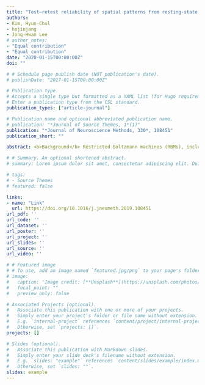 ```yaml
---
title: "Test–retest reliability of spatial patterns from resting-state functional MRI using the restricted Boltzmann machine and hierarchically organized spatial patterns from the deep belief network"
authors:
- Kim, Hyun-Chul
- hojinjang
- Jong-Hwan Lee
# author_notes:
- "Equal contribution"
- "Equal contribution"
date: "2020-01-15T00:00:00Z"
doi: ""

# # Schedule page publish date (NOT publication's date).
# publishDate: "2017-01-15T00:00:00Z"

# Publication type.
# Accepts a single type but formatted as a YAML list (for Hugo requirements).
# Enter a publication type from the CSL standard.
publication_types: ["article-journal"]

# Publication name and optional abbreviated publication name.
# publication: "*Journal of Source Themes, 1*(1)"
publication: "*Journal of Neuroscience Methods, 330*, 108451"
publication_short: ""

abstract: <b>Background</b> Restricted Boltzmann machines (RBMs), including greedy layer-wise trained RBMs as part of a deep belief network (DBN), have the ability to identify spatial patterns (SPs; functional networks) in resting-state fMRI (rfMRI) data. However, there has been little research on (1) the reproducibility and test-retest reliability of SPs derived from RBMs and on (2) hierarchical SPs derived from DBNs. <b>Methods</b> We applied a weight sparsity-controlled RBM and DBN to whole-brain rfMRI data from the Human Connectome Project. We evaluated the within-session reproducibility and between-session test-retest reliability of the SPs derived from the RBM approach and compared them both with those identified using independent component analysis (ICA) and with three voxel-wise statistical measures—the Hurst exponent, entropy, and kurtosis—of the rfMRI data. We also assessed the potential hierarchy of the SPs from the DBN. <b>Results</b> An increase in the sparsity level of the RBM weights enhanced the reproducibility of the SPs. The SPs deriving from a stringent weight sparsity level were predominantly found in the cortical gray matter and substantially overlapped with the SPs obtained from the Hurst exponent. A hierarchical representation was shown by constructed using the default-mode network obtained from the DBN. <b>Comparison with existing methods</b> The test-retest reliability of the SPs from the RBM was superior to that of the SPs from the voxel-wise statistics. <b>Conclusions</b> The SPs from the RBM were reproducible within sessions and reliable across sessions. The hierarchically organized SPs from the DBN could possibly be applied to research based on rfMRI data.

# # Summary. An optional shortened abstract.
# summary: Lorem ipsum dolor sit amet, consectetur adipiscing elit. Duis posuere tellus ac convallis placerat. Proin tincidunt magna sed ex sollicitudin condimentum.

# tags:
# - Source Themes
# featured: false

links:
- name: "Link"
  url: https://doi.org/10.1016/j.jneumeth.2019.108451
url_pdf: ''
url_code: ''
url_dataset: ''
url_poster: ''
url_project: ''
url_slides: ''
url_source: ''
url_video: ''

# # Featured image
# # To use, add an image named `featured.jpg/png` to your page's folder. 
# image:
#   caption: 'Image credit: [**Unsplash**](https://unsplash.com/photos/jdD8gXaTZsc)'
#   focal_point: ""
#   preview_only: false

# Associated Projects (optional).
#   Associate this publication with one or more of your projects.
#   Simply enter your project's folder or file name without extension.
#   E.g. `internal-project` references `content/project/internal-project/index.md`.
#   Otherwise, set `projects: []`.
projects: []

# Slides (optional).
#   Associate this publication with Markdown slides.
#   Simply enter your slide deck's filename without extension.
#   E.g. `slides: "example"` references `content/slides/example/index.md`.
#   Otherwise, set `slides: ""`.
slides: example
---
```


<!-- {{% callout note %}}
Click the *Cite* button above to demo the feature to enable visitors to import publication metadata into their reference management software.
{{% /callout %}}

{{% callout note %}}
Create your slides in Markdown - click the *Slides* button to check out the example.
{{% /callout %}}

Add the publication's **full text** or **supplementary notes** here. You can use rich formatting such as including [code, math, and images](https://docs.hugoblox.com/content/writing-markdown-latex/). -->
